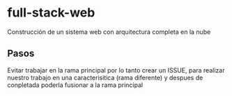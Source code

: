 # full-stack-web
Construcción de un sistema web con arquitectura completa en la nube

## Pasos
Evitar trabajar en la rama principal por lo tanto crear un ISSUE, para realizar nuestro trabajo en una caracterisitica (rama diferente) y despues de conpletada poderla fusionar a la rama principal
